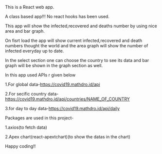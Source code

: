This is a React web app.

A class based app!!! No react hooks has been used.

This app will show the infected,recovered and deaths number by using nice area and bar graph.

On fisrt load the app will show current infected,recovered and death numbers thought the world and the area graph will show the number of infected everyday up to date.

In the select section one can choose the country to see its data and bar graph will be shown in the graph section as well.

In this app used APIs r given below

1.For global data-https://covid19.mathdro.id/api

2.For secific country data-https://covid19.mathdro.id/api/countries/NAME_OF_COUNTRY

3.for day to day data-https://covid19.mathdro.id/api/daily

Packages are used in this project-

1.axios(to fetch data)

2.Apex chart(react-apextchart)(to show the datas in the chart)

Happy coding!!
